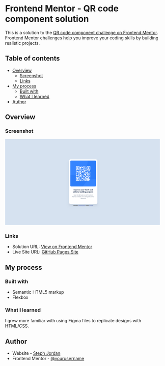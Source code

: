 # Frontend Mentor - QR code component solution

This is a solution to the [QR code component challenge on Frontend Mentor](https://www.frontendmentor.io/challenges/qr-code-component-iux_sIO_H). Frontend Mentor challenges help you improve your coding skills by building realistic projects. 

## Table of contents

- [Overview](#overview)
  - [Screenshot](#screenshot)
  - [Links](#links)
- [My process](#my-process)
  - [Built with](#built-with)
  - [What I learned](#what-i-learned)
- [Author](#author)

## Overview

### Screenshot

![](images/QR-Component_Screenshot.png)

### Links

- Solution URL: [View on Frontend Mentor](https://www.frontendmentor.io/solutions/qr-component-using-flexbox-K01qFCfue1)
- Live Site URL: [GitHub Pages Site](https://curricle.github.io/FrontendMentor-QR-Component/)

## My process

### Built with

- Semantic HTML5 markup
- Flexbox

### What I learned

I grew more familiar with using Figma files to replicate designs with HTML/CSS. 

## Author

- Website - [Steph Jordan](https://jordanmakes.com)
- Frontend Mentor - [@yourusername](https://www.frontendmentor.io/profile/yourusername)

